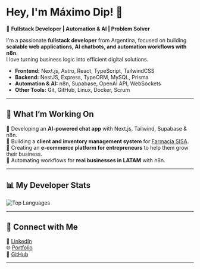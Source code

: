 # **Hey, I'm Máximo Dip! 👋**  

🚀 **Fullstack Developer | Automation & AI | Problem Solver**  

I'm a passionate **fullstack developer** from Argentina, focused on building **scalable web applications, AI chatbots, and automation workflows with n8n**.  
I love turning business logic into efficient digital solutions.  

- **Frontend:** Next.js, Astro, React, TypeScript, TailwindCSS  
- **Backend:** NestJS, Express, TypeORM, MySQL, Prisma  
- **Automation & AI:** n8n, Supabase, OpenAI API, WebSockets  
- **Other Tools:** Git, GitHub, Linux, Docker, Scrum  

---

## **🌟 What I’m Working On**  
🔹 Developing an **AI-powered chat app** with Next.js, Tailwind, Supabase & n8n.  
🔹 Building a **client and inventory management system** for [Farmacia SISA](https://github.com/maximodip/prisma-farmacia).  
🔹 Creating an **e-commerce platform for entrepreneurs** to help them grow their business.  
🔹 Automating workflows for **real businesses in LATAM** with n8n.  

---

## **📊 My Developer Stats**  
![Top Languages](https://github-readme-stats.vercel.app/api/top-langs/?username=maximodip&layout=compact&theme=radical)  

---

## **🔗 Connect with Me**  
💼 [LinkedIn](https://www.linkedin.com/in/maximodipaparicio/)  
🌐 [Portfolio](https://maximodip.vercel.app/)  
📂 [GitHub](https://github.com/maximodip)  

---
